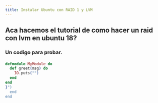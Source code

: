 ```yaml
---
title: Instalar Ubuntu con RAID 1 y LVM
---
```


## Aca hacemos el tutorial de como hacer un raid con lvm en ubuntu 18?
### Un **codigo** para probar.
#### 
```elixir
defmodule MyModule do
  def greet(msg) do
    IO.puts("")
  end
end
}")
  end
end
```
####
